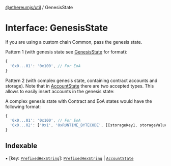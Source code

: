 [@ethereumjs/util](../README.md) / GenesisState

# Interface: GenesisState

If you are using a custom chain Common, pass the genesis state.

Pattern 1 (with genesis state see [GenesisState](GenesisState.md) for format):

```javascript
{
  '0x0...01': '0x100', // For EoA
}
```

Pattern 2 (with complex genesis state, containing contract accounts and storage).
Note that in [AccountState](../README.md#accountstate) there are two
accepted types. This allows to easily insert accounts in the genesis state:

A complex genesis state with Contract and EoA states would have the following format:

```javascript
{
  '0x0...01': '0x100', // For EoA
  '0x0...02': ['0x1', '0xRUNTIME_BYTECODE', [[storageKey1, storageValue1], [storageKey2, storageValue2]]] // For contracts
}
```

## Indexable

▪ [key: [`PrefixedHexString`](../README.md#prefixedhexstring)]: [`PrefixedHexString`](../README.md#prefixedhexstring) \| [`AccountState`](../README.md#accountstate)
